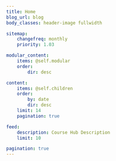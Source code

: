 ```yaml
---
title: Home
blog_url: blog
body_classes: header-image fullwidth

sitemap:
    changefreq: monthly
    priority: 1.03

modular_content:
    items: @self.modular
    order:
        dir: desc

content:
    items: @self.children
    order:
        by: date
        dir: desc
    limit: 14
    pagination: true

feed:
    description: Course Hub Description
    limit: 10

pagination: true
---
```

